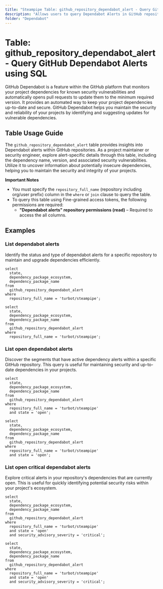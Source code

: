 ```yaml
---
title: "Steampipe Table: github_repository_dependabot_alert - Query GitHub Dependabot Alerts using SQL"
description: "Allows users to query Dependabot Alerts in GitHub repositories, providing insights into potential security vulnerabilities within project dependencies."
folder: "Dependabot"
---
```


# Table: github_repository_dependabot_alert - Query GitHub Dependabot Alerts using SQL

GitHub Dependabot is a feature within the GitHub platform that monitors your project dependencies for known security vulnerabilities and automatically opens pull requests to update them to the minimum required version. It provides an automated way to keep your project dependencies up-to-date and secure. GitHub Dependabot helps you maintain the security and reliability of your projects by identifying and suggesting updates for vulnerable dependencies.

## Table Usage Guide

The `github_repository_dependabot_alert` table provides insights into Dependabot alerts within GitHub repositories. As a project maintainer or security engineer, explore alert-specific details through this table, including the dependency name, version, and associated security vulnerabilities. Utilize it to uncover information about potentially insecure dependencies, helping you to maintain the security and integrity of your projects.

**Important Notes**
- You must specify the `repository_full_name` (repository including org/user prefix) column in the `where` or `join` clause to query the table.
- To query this table using Fine-grained access tokens, the following permissions are required:
  - **"Dependabot alerts" repository permissions (read)** – Required to access the all columns.

## Examples

### List dependabot alerts
Identify the status and type of dependabot alerts for a specific repository to maintain and upgrade dependencies efficiently.

```sql+postgres
select
  state,
  dependency_package_ecosystem,
  dependency_package_name
from
  github_repository_dependabot_alert
where
  repository_full_name = 'turbot/steampipe';
```

```sql+sqlite
select
  state,
  dependency_package_ecosystem,
  dependency_package_name
from
  github_repository_dependabot_alert
where
  repository_full_name = 'turbot/steampipe';
```

### List open dependabot alerts
Discover the segments that have active dependency alerts within a specific GitHub repository. This query is useful for maintaining security and up-to-date dependencies in your projects.

```sql+postgres
select
  state,
  dependency_package_ecosystem,
  dependency_package_name
from
  github_repository_dependabot_alert
where
  repository_full_name = 'turbot/steampipe'
  and state = 'open';
```

```sql+sqlite
select
  state,
  dependency_package_ecosystem,
  dependency_package_name
from
  github_repository_dependabot_alert
where
  repository_full_name = 'turbot/steampipe'
  and state = 'open';
```

### List open critical dependabot alerts
Explore critical alerts in your repository's dependencies that are currently open. This is useful for quickly identifying potential security risks within your project's ecosystem.

```sql+postgres
select
  state,
  dependency_package_ecosystem,
  dependency_package_name
from
  github_repository_dependabot_alert
where
  repository_full_name = 'turbot/steampipe'
  and state = 'open'
  and security_advisory_severity = 'critical';
```

```sql+sqlite
select
  state,
  dependency_package_ecosystem,
  dependency_package_name
from
  github_repository_dependabot_alert
where
  repository_full_name = 'turbot/steampipe'
  and state = 'open'
  and security_advisory_severity = 'critical';
```